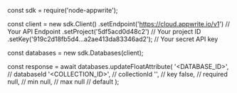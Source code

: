 const sdk = require('node-appwrite');

const client = new sdk.Client()
    .setEndpoint('https://cloud.appwrite.io/v1') // Your API Endpoint
    .setProject('5df5acd0d48c2') // Your project ID
    .setKey('919c2d18fb5d4...a2ae413da83346ad2'); // Your secret API key

const databases = new sdk.Databases(client);

const response = await databases.updateFloatAttribute(
    '<DATABASE_ID>', // databaseId
    '<COLLECTION_ID>', // collectionId
    '', // key
    false, // required
    null, // min
    null, // max
    null // default
);
